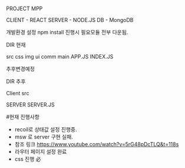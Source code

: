 PROJECT MPP 

CLIENT    - REACT 
SERVER    - NODE.JS
DB        - MongoDB


개발환경 설정 
npm install  진행시 필요모듈 전부 다운됨. 

DIR 현재

src 
    css
    img
    ui
        comm
        main
APP.JS
INDEX.JS


추후변경예정 

DIR 추후

Client 
    src

SERVER
    SERVER.JS 


#현재 진행사항 
- recoil로 상태값 설정 진행중. 
- msw 로 server 구현 실패. 
- 참조 링크 https://www.youtube.com/watch?v=5rG48pDcTLQ&t=118s
- 라우터 페이지 설정 완료 
- css 진행 必
